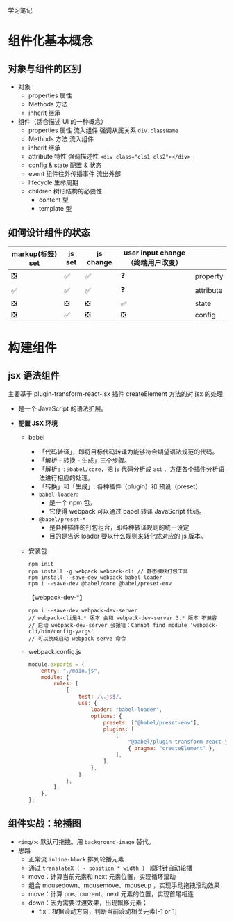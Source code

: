 <!--
 * @Author: Eric YangXinde
 * @Date: 2020-09-25 20:00:09
 * @LastModifiedBy: Eric YangXinde
 * @LastEditTime: 2021-01-10 21:26:30
 * @Description:
-->

学习笔记

# 组件化基本概念

## 对象与组件的区别

-   对象
    -   properties 属性
    -   Methods 方法
    -   inherit 继承
-   组件（适合描述 UI 的一种概念）
    -   properties 属性 流入组件 强调从属关系 `div.className`
    -   Methods 方法 流入组件
    -   inherit 继承
    -   attribute 特性 强调描述性 `<div class="cls1 cls2"></div>`
    -   config & state 配置 & 状态
    -   event 组件往外传播事件 流出外部
    -   lifecycle 生命周期
    -   children 树形结构的必要性
        -   content 型
        -   template 型

## 如何设计组件的状态

| markup(标签) set | js set | js change | user input change（终端用户改变） |           |
| ---------------- | ------ | --------- | --------------------------------- | --------- |
| ❎               | ✅     | ✅        | ❓                                | property  |
| ✅               | ✅     | ✅        | ❓                                | attribute |
| ❎               | ❎     | ❎        | ✅                                | state     |
| ❎               | ✅     | ❎        | ❎                                | config    |

# 构建组件

## jsx 语法组件

主要基于 plugin-transform-react-jsx 插件 createElement 方法的对 jsx 的处理

-   是一个 JavaScript 的语法扩展。
-   **配置 JSX 环境**

    -   babel
        -   「代码转译」，即将目标代码转译为能够符合期望语法规范的代码。
        -   「解析 - 转换 - 生成」三个步骤。
        -   「解析」: `@babel/core`，把 js 代码分析成 ast ，方便各个插件分析语法进行相应的处理。
        -   「转换」和「生成」: 各种插件（plugin）和 预设（preset）
        -   `babel-loader`:
            -   是一个 npm 包，
            -   它使得 webpack 可以通过 babel 转译 JavaScript 代码。
        -   `@babel/preset-*`
            -   是各种插件的打包组合，即各种转译规则的统一设定
            -   目的是告诉 loader 要以什么规则来转化成对应的 js 版本。
    -   安装包

        ```
        npm init
        npm install -g webpack webpack-cli // 静态模块打包工具
        npm install --save-dev webpack babel-loader
        npm i --save-dev @babel/core @babel/preset-env
        ```

        【webpack-dev-\*】

        ```
        npm i --save-dev webpack-dev-server
        // webpack-cli是4.* 版本 会和 webpack-dev-server 3.* 版本 不兼容
        // 启动 webpack-dev-server 会报错：Cannot find module 'webpack-cli/bin/config-yargs'
        // 可以换成启动 webpack serve 命令
        ```

    -   webpack.config.js

        ```js
        module.exports = {
        	entry: "./main.js",
        	module: {
        		rules: [
        			{
        				test: /\.js$/,
        				use: {
        					loader: "babel-loader",
        					options: {
        						presets: ["@babel/preset-env"],
        						plugins: [
        							[
        								"@babel/plugin-transform-react-jsx",
        								{ pragma: "createElement" },
        							],
        						],
        					},
        				},
        			},
        		],
        	},
        };
        ```

## 组件实战：轮播图

-   `<img/>`: 默认可拖拽。用 `background-image` 替代。
-   思路
    -   正常流 `inline-block` 排列轮播元素
    -   通过 `translateX ( - position * width ) ` 顺时针自动轮播
    -   move：计算当前元素和 next 元素位置，实现循环滚动
    -   组合 mousedown、mousemove、mouseup ，实现手动拖拽滚动效果
    -   move：计算 pre、current、next 元素的位置，实现首尾相连
    -   down：因为需要过渡效果，出现飘移元素；
        -   fix：根据滚动方向，判断当前滚动相关元素[-1 or 1]
